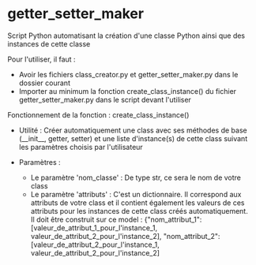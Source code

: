 # getter_setter_maker
<p>Script Python automatisant la création d'une classe Python ainsi que des instances de cette classe</p>
<p>
    <p>Pour l'utiliser, il faut :</p>
    <ul>
        <li>Avoir les fichiers class_creator.py et getter_setter_maker.py dans le dossier courant</li>
        <li>Importer au minimum la fonction create_class_instance() du fichier getter_setter_maker.py dans le script devant l'utiliser</li>
    </ul>
</p>
<p>Fonctionnement de la fonction : create_class_instance()</p>
<ul>
    <li>
        Utilité : Créer automatiquement une class avec ses méthodes de base (__init__, getter, setter) et une liste d'instance(s) de cette class suivant les paramètres choisis par l'utilisateur
    </li>
    <li>
        <p>Paramètres :</p>
        <ul>
            <li>
                Le paramètre 'nom_classe' : De type str, ce sera le nom de votre class
            </li>
            <li>
                Le paramètre 'attributs' : C'est un dictionnaire. Il correspond aux attributs de votre class et il contient également les valeurs de ces attributs pour les instances de cette class créés automatiquement.<br>
                Il doit être construit sur ce model : {"nom_attribut_1": [valeur_de_attribut_1_pour_l'instance_1, valeur_de_attribut_2_pour_l'instance_2], "nom_attribut_2": [valeur_de_attribut_2_pour_l'instance_1, valeur_de_attribut_2_pour_l'instance_2]
            </li>
        </ul>
    </li>
</ul>
